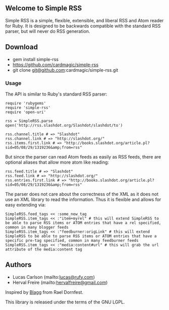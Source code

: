 ## Welcome to Simple RSS

Simple RSS is a simple, flexible, extensible, and liberal RSS and Atom reader
for Ruby. It is designed to be backwards compatible with the standard RSS
parser, but will never do RSS generation.

## Download

* gem install simple-rss
* https://github.com/cardmagic/simple-rss
* git clone git@github.com:cardmagic/simple-rss.git

### Usage
The API is similar to Ruby's standard RSS parser:

    require 'rubygems'
    require 'simple-rss'
    require 'open-uri'

    rss = SimpleRSS.parse open('http://rss.slashdot.org/Slashdot/slashdot/to')

    rss.channel.title # => "Slashdot"
    rss.channel.link # => "http://slashdot.org/"
    rss.items.first.link # => "http://books.slashdot.org/article.pl?sid=05/08/29/1319236&amp;from=rss"

But since the parser can read Atom feeds as easily as RSS feeds, there are optional aliases that allow more atom like reading:

    rss.feed.title # => "Slashdot"
    rss.feed.link # => "http://slashdot.org/"
    rss.entries.first.link # => "http://books.slashdot.org/article.pl?sid=05/08/29/1319236&amp;from=rss"

The parser does not care about the correctness of the XML as it does not use an XML library to read the information. Thus it is flexible and allows for easy extending via:

    SimpleRSS.feed_tags << :some_new_tag
    SimpleRSS.item_tags << :"item+myrel" # this will extend SimpleRSS to be able to parse RSS items or ATOM entries that have a rel specified, common in many blogger feeds
    SimpleRSS.item_tags << :"feedburner:origLink" # this will extend SimpleRSS to be able to parse RSS items or ATOM entries that have a specific pre-tag specified, common in many feedburner feeds
    SimpleRSS.item_tags << :"media:content#url" # this will grab the url attribute of the media:content tag 

## Authors

* Lucas Carlson  (mailto:lucas@rufy.com)
* Herval Freire (mailto:hervalfreire@gmail.com)

Inspired by [Blagg](http://www.raelity.org/lang/perl/blagg) from Rael Dornfest.

This library is released under the terms of the GNU LGPL.

